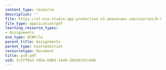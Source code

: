 ```yaml
---
content_type: resource
description: ''
file: https://ol-ocw-studio-app-production.s3.amazonaws.com/courses/8-942-cosmology-fall-2001/3c2ff0a33ddab96d1e442b63b332cde6_ps0.pdf
file_type: application/pdf
learning_resource_types:
- Assignments
ocw_type: OCWFile
parent_title: Assignments
parent_type: CourseSection
resourcetype: Document
title: ps0.pdf
uid: 3c2ff0a3-3dda-b96d-1e44-2b63b332cde6
---
```

